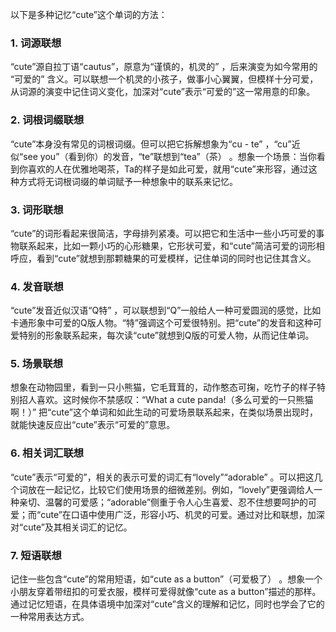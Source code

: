 以下是多种记忆“cute”这个单词的方法：

### 1. 词源联想
“cute”源自拉丁语“cautus”，原意为“谨慎的，机灵的” ，后来演变为如今常用的 “可爱的” 含义。可以联想一个机灵的小孩子，做事小心翼翼，但模样十分可爱，从词源的演变中记住词义变化，加深对“cute”表示“可爱的”这一常用意的印象。

### 2. 词根词缀联想
“cute”本身没有常见的词根词缀。但可以把它拆解想象为“cu - te” ，“cu”近似“see you”（看到你）的发音，“te”联想到“tea”（茶） 。想象一个场景：当你看到你喜欢的人在优雅地喝茶，Ta的样子是如此可爱，就用“cute”来形容，通过这种方式将无词根词缀的单词赋予一种想象中的联系来记忆。

### 3. 词形联想
“cute”的词形看起来很简洁，字母排列紧凑。可以把它和生活中一些小巧可爱的事物联系起来，比如一颗小巧的心形糖果，它形状可爱，和“cute”简洁可爱的词形相呼应，看到“cute”就想到那颗糖果的可爱模样，记住单词的同时也记住其含义。

### 4. 发音联想
“cute”发音近似汉语“Q特” ，可以联想到“Q”一般给人一种可爱圆润的感觉，比如卡通形象中可爱的Q版人物。“特”强调这个可爱很特别。把“cute”的发音和这种可爱特别的形象联系起来，每次读“cute”就想到Q版的可爱人物，从而记住单词。

### 5. 场景联想
想象在动物园里，看到一只小熊猫，它毛茸茸的，动作憨态可掬，吃竹子的样子特别招人喜欢。这时候你不禁感叹：“What a cute panda!（多么可爱的一只熊猫啊！）” 把“cute”这个单词和如此生动的可爱场景联系起来，在类似场景出现时，就能快速反应出“cute”表示“可爱的”意思。

### 6. 相关词汇联想
“cute”表示“可爱的”，相关的表示可爱的词汇有“lovely”“adorable” 。可以把这几个词放在一起记忆，比较它们使用场景的细微差别。例如，“lovely”更强调给人一种亲切、温馨的可爱感；“adorable”侧重于令人心生喜爱、忍不住想要呵护的可爱；而“cute”在口语中使用广泛，形容小巧、机灵的可爱。通过对比和联想，加深对“cute”及其相关词汇的记忆。

### 7. 短语联想
记住一些包含“cute”的常用短语，如“cute as a button”（可爱极了） 。想象一个小朋友穿着带纽扣的可爱衣服，模样可爱得就像“cute as a button”描述的那样。通过记忆短语，在具体语境中加深对“cute”含义的理解和记忆，同时也学会了它的一种常用表达方式。 